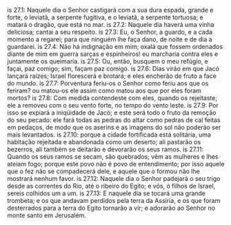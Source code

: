 is 27.1: Naquele dia o Senhor castigará com a sua dura espada, grande e forte, o leviatã, a serpente fugitiva, e o leviatã, a serpente tortuosa; e matará o dragão, que está no mar.
is 27.2: Naquele dia haverá uma vinha deliciosa; cantai a seu respeito.
is 27.3: Eu, o Senhor, a guardo, e a cada momento a regarei; para que ninguém lhe faça dano, de noite e de dia a guardarei.
is 27.4: Não há indignação em mim; oxalá que fossem ordenados diante de mim em guerra sarças e espinheiros! eu marcharia contra eles e juntamente os queimaria.
is 27.5: Ou, então, busquem o meu refúgio, e façai, paz comigo; sim, façam paz comigo.
is 27.6: Dias virão em que Jacó lançará raízes; Israel florescerá e brotará; e eles encherão de fruto a face do mundo.
is 27.7: Porventura feriu-os o Senhor como feriu aos que os feriram? ou matou-os ele assim como matou aos que por eles foram mortos?
is 27.8: Com medida contendeste com eles, quando os rejeitaste; ele a removeu com o seu vento forte, no tempo do vento leste.
is 27.9: Por isso se expiará a iniqüidade de Jacó; e este será todo o fruto da remoção do seu pecado: ele fará todas as pedras do altar como pedras de cal feitas em pedaços, de modo que os aserins e as imagens do sol não poderão ser mais levantados.
is 27.10: porque a cidade fortificada está solitária, uma habitação rejeitada e abandonada como um deserto; ali pastarão os bezerros, ali também se deitarão e devorarão os seus ramos.
is 27.11: Quando os seus ramos se secam, são quebrados; vêm as mulheres e lhes ateiam fogo; porque este povo não é povo de entendimento; por isso aquele que o fez não se compadecerá dele, e aquele que o formou não lhe mostrará nenhum favor.
is 27.12: Naquele dia o Senhor padejará o seu trigo desde as correntes do Rio, até o ribeiro do Egito; e vós, ó filhos de Israel, sereis colhidos um a um.
is 27.13: E naquele dia se tocará uma grande trombeta; e os que andavam perdidos pela terra da Assíria, e os que foram desterrados para a terra do Egito tornarão a vir; e adorarão ao Senhor no monte santo em Jerusalém.
